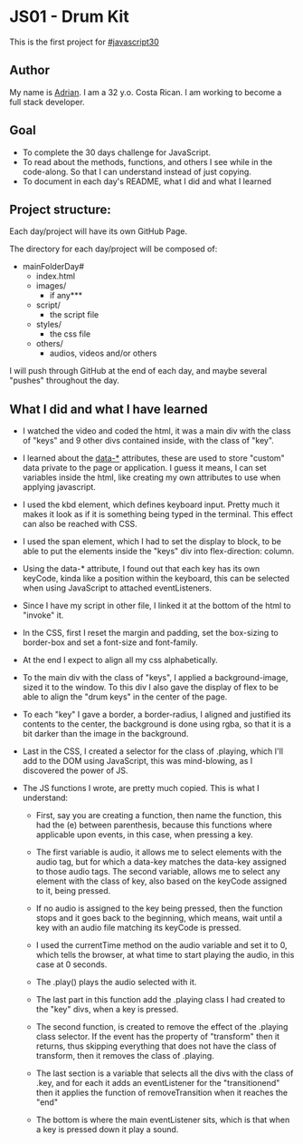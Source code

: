 # JS01 - Drum Kit

This is the first project for [#javascript30](https://javascript30.com/)

## Author
My name is [Adrian](https://github.com/codingadrian). I am a 32 y.o. Costa Rican. I am working to become a full stack developer.

## Goal

* To complete the 30 days challenge for JavaScript.
* To read about the methods, functions, and others I see while in the code-along. So that I can understand instead of just copying.
* To document in each day's README, what I did and what I learned

## Project structure:

Each day/project will have its own GitHub Page.

The directory for each day/project will be composed of:

* mainFolderDay#
  * index.html
  * images/
    * if any***
  * script/
    * the script file
  * styles/
    * the css file
  * others/
    * audios, videos and/or others


I will push through GitHub at the end of each day, and maybe several "pushes" throughout the day.

## What I did and what I have learned

* I watched the video and coded the html, it was a main div with the class of "keys" and 9 other divs contained inside, with the class of "key".

* I learned about the [data-*](https://www.w3schools.com/tags/att_global_data.asp) attributes, these are used to store "custom" data private to the page or application. I guess it means, I can set variables inside the html, like creating my own attributes to use when applying javascript.

* I used the kbd element, which defines keyboard input. Pretty much it makes it look as if it is something being typed in the terminal. This effect can also be reached with CSS.

* I used the span element, which I had to set the display to block, to be able to put the elements inside the "keys" div into flex-direction: column.

* Using the data-* attribute, I found out that each key has its own keyCode, kinda like a position within the keyboard, this can be selected when using JavaScript to attached eventListeners.

* Since I have my script in other file, I linked it at the bottom of the html to "invoke" it.

* In the CSS, first I reset the margin and padding, set the box-sizing to border-box and set a font-size and font-family.

* At the end I expect to align all my css alphabetically.

* To the main div with the class of "keys", I applied a background-image, sized it to the window. To this div I also gave the display of flex to be able to align the "drum keys" in the center of the page.

* To each "key" I gave a border, a border-radius, I aligned and justified its contents to the center, the background is done using rgba, so that it is a bit darker than the image in the background.

* Last in the CSS, I created a selector for the class of .playing, which I'll add to the DOM using JavaScript, this was mind-blowing, as I discovered the power of JS.

* The JS functions I wrote, are pretty much copied. This is what I understand:

  * First, say you are creating a function, then name the function, this had the (e) between parenthesis, because this functions where applicable upon events, in this case, when pressing a key.

  * The first variable is audio, it allows me to select elements with the audio tag, but for which a data-key matches the data-key assigned to those audio tags. The second variable, allows me to select any element with the class of key, also based on the keyCode assigned to it, being pressed.

  * If no audio is assigned to the key being pressed, then the function stops and it goes back to the beginning, which means, wait until a key with an audio file matching its keyCode is pressed.

  * I used the currentTime method on the audio variable and set it to 0, which tells the browser, at what time to start playing the audio, in this case at 0 seconds.

  * The .play() plays the audio selected with it.

  * The last part in this function add the .playing class I had created to the "key" divs, when a key is pressed.

  * The second function, is created to remove the effect of the .playing class selector. If the event has the property of "transform" then it returns, thus skipping everything that does not have the class of transform, then it removes the class of .playing.

  * The last section is a variable that selects all the divs with the class of .key, and for each it adds an eventListener for the "transitionend" then it applies the function of removeTransition when it reaches the "end"
  * The bottom is where the main eventListener sits, which is that when a key is pressed down it play a sound.